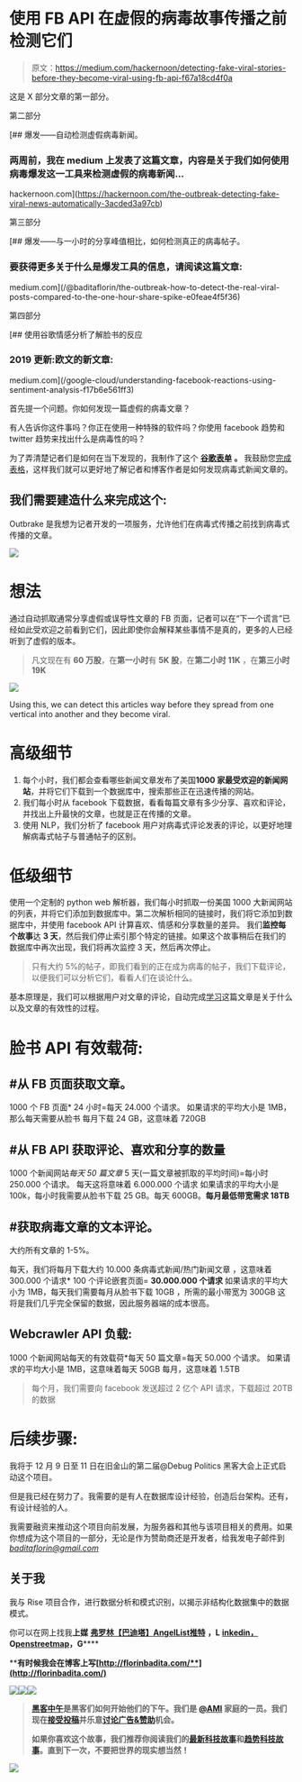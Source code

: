 # 使用 FB API 在虚假的病毒故事传播之前检测它们

> 原文：<https://medium.com/hackernoon/detecting-fake-viral-stories-before-they-become-viral-using-fb-api-f67a18cd4f0a>

这是 X 部分文章的第一部分。

第二部分

[](https://hackernoon.com/the-outbreak-detecting-fake-viral-news-automatically-3acded3a97cb) [## 爆发——自动检测虚假病毒新闻。

### 两周前，我在 medium 上发表了这篇文章，内容是关于我们如何使用病毒爆发这一工具来检测虚假的病毒新闻…

hackernoon.com](https://hackernoon.com/the-outbreak-detecting-fake-viral-news-automatically-3acded3a97cb) 

第三部分

[](/@baditaflorin/the-outbreak-how-to-detect-the-real-viral-posts-compared-to-the-one-hour-share-spike-e0feae4f5f36) [## 爆发——与一小时的分享峰值相比，如何检测真正的病毒帖子。

### 要获得更多关于什么是爆发工具的信息，请阅读这篇文章:

medium.com](/@baditaflorin/the-outbreak-how-to-detect-the-real-viral-posts-compared-to-the-one-hour-share-spike-e0feae4f5f36) 

第四部分

[](/google-cloud/understanding-facebook-reactions-using-sentiment-analysis-f17b6e561ff3) [## 使用谷歌情感分析了解脸书的反应

### 2019 更新:欧文的新文章:

medium.com](/google-cloud/understanding-facebook-reactions-using-sentiment-analysis-f17b6e561ff3) 

首先提一个问题。你如何发现一篇虚假的病毒文章？

有人告诉你这件事吗？你正在使用一种特殊的软件吗？你使用 facebook 趋势和 twitter 趋势来找出什么是病毒性的吗？

为了弄清楚记者们是如何在当下发现的，我制作了这个 [**谷歌表单**](https://goo.gl/forms/QPNp0nHrSQqoNIg93) **。** 我鼓励您[完成表格](https://goo.gl/forms/QPNp0nHrSQqoNIg93)，这样我们就可以更好地了解记者和博客作者是如何发现病毒式新闻文章的。

## 我们需要建造什么来完成这个:

Outbrake 是我想为记者开发的一项服务，允许他们在病毒式传播之前找到病毒式传播的文章。

![](img/06fa8710c59a7bd2efea79f711490e5b.png)

# 想法

通过自动抓取通常分享虚假或误导性文章的 FB 页面，记者可以在“下一个谎言”已经如此受欢迎之前看到它们，因此即使你会解释某些事情不是真的，更多的人已经听到了虚假的版本。

> 凡文现在有 **60 万股**，在**第一小时**有 **5K 股**，在**第二小时 11K** ，在**第三小时 19K**

![](img/6964f7e3bbcde3c62b5f0abdb6f522b4.png)

Using this, we can detect this articles way before they spread from one vertical into another and they become viral.

# 高级细节

1.  每个小时，我们都会查看哪些新闻文章发布了美国**1000 家最受欢迎的新闻网站**，并将它们下载到一个数据库中，搜索那些正在迅速传播的网站。
2.  我们每小时从 facebook 下载数据，看看每篇文章有多少分享、喜欢和评论，并找出上升最快的文章，也就是正在传播的文章。
3.  使用 NLP，我们分析了 facebook 用户对病毒式评论发表的评论，以更好地理解病毒式帖子与普通帖子的区别。

# 低级细节

使用一个定制的 python web 解析器，我们每小时抓取一份美国 1000 大新闻网站的列表，并将它们添加到数据库中。第二次解析相同的链接时，我们将它添加到数据库中，并使用 facebook API 计算喜欢、情感和分享数量的差异。
我们**监控每个故事**达 **3 天**，然后我们停止索引那个特定的链接。如果这个故事稍后在我们的数据库中再次出现，我们将再次监控 3 天，然后再次停止。

> 只有大约 5%的帖子，即我们看到的正在成为病毒的帖子，我们下载评论，以便我们可以分析它们，看看人们在谈论什么。

基本原理是，我们可以根据用户对文章的评论，自动完成[学习](https://hackernoon.com/tagged/learning)这篇文章是关于什么以及文章的有效性的过程。

# 脸书 API 有效载荷:

## #从 FB 页面获取文章。

1000 个 FB 页面* 24 小时=每天 24.000 个请求。
如果请求的平均大小是 1MB，那么每天需要从脸书
每月下载 24 GB，这意味着 720GB

## #从 FB API 获取评论、喜欢和分享的数量

1000 个新闻网站*每天 50 篇文章* 5 天(一篇文章被抓取的平均时间)=每小时 250.000 个请求。
每天这将意味着 6.000.000 个请求
如果请求的平均大小是 100k，每小时我需要从脸书下载 25 GB。每天 600GB。**每月最低带宽需求 18TB**

## #获取病毒文章的文本评论。

大约所有文章的 1-5%。

每天，我们将每月下载大约 10.000 条病毒式新闻/热门新闻文章
，这意味着 300.000 个请求* 100 个评论嵌套页面= **30.000.000 个请求**
如果请求的平均大小为 1MB，每天我们需要每月从脸书下载 10GB
，所需的最小带宽为 300GB
这将是我们几乎完全保留的数据，因此服务器端的成本很高。

## Webcrawler API 负载:

1000 个新闻网站每天的有效载荷*每天 50 篇文章=每天 50.000 个请求。
如果请求的平均大小是 1MB，这意味着每天 50GB
每月，这意味着 1.5TB

> 每个月，我们需要向 facebook 发送超过 2 亿个 API 请求，下载超过 20TB 的数据

# 后续步骤:

我将于 12 月 9 日至 11 日在旧金山的第二届@Debug Politics 黑客大会上正式启动这个项目。

但是我已经在努力了。我需要的是有人在数据库设计经验，创造后台架构。还有，有设计经验的人。

我需要融资来推动这个项目向前发展，为服务器和其他与该项目相关的费用。如果你想成为这个项目的一部分，无论是作为赞助商还是开发者，给我发电子邮件到*baditaflorin@gmail.com*

## 关于我

我与 Rise 项目合作，进行数据分析和模式识别，以揭示非结构化数据集中的数据模式。

你可以在网上找我**上媒** [**弗罗林【巴迪塔】**](https://medium.com/u/3b723c70c152?source=post_page-----f67a18cd4f0a--------------------------------)**[**AngelList**](https://angel.co/florin-badita)**[**推特**](https://twitter.com/baditaflorin) **，L** [**inkedin，**](http://linkedin.com/in/baditaflorin)**O**[**penstreetmap**](https://www.openstreetmap.org/user/baditaflorin/diary)**，G******

******有时候我会在博客上写**[**http://florinbadita.com/**](http://florinbadita.com/)****

****[![](img/50ef4044ecd4e250b5d50f368b775d38.png)](http://bit.ly/HackernoonFB)********[![](img/979d9a46439d5aebbdcdca574e21dc81.png)](https://goo.gl/k7XYbx)********[![](img/2930ba6bd2c12218fdbbf7e02c8746ff.png)](https://goo.gl/4ofytp)****

> ****[黑客中午](http://bit.ly/Hackernoon)是黑客们如何开始他们的下午。我们是 [@AMI](http://bit.ly/atAMIatAMI) 家庭的一员。我们现在[接受投稿](http://bit.ly/hackernoonsubmission)并乐意[讨论广告&赞助](mailto:partners@amipublications.com)机会。****
> 
> ****如果你喜欢这个故事，我们推荐你阅读我们的[最新科技故事](http://bit.ly/hackernoonlatestt)和[趋势科技故事](https://hackernoon.com/trending)。直到下一次，不要把世界的现实想当然！****

****![](img/be0ca55ba73a573dce11effb2ee80d56.png)****